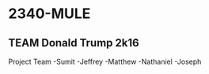 # 2340-MULE
## TEAM Donald Trump 2k16

Project Team
    -Sumit
    -Jeffrey
    -Matthew 
    -Nathaniel
    -Joseph
